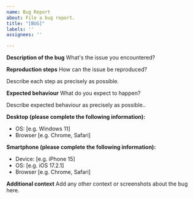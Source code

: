 ```yaml
---
name: Bug Report
about: File a bug report.
title: "[BUG]"
labels: ''
assignees: ''

---
```


**Description of the bug**
What's the issue you encountered?

**Reproduction steps**
How can the issue be reproduced?

Describe each step as precisely as possible.

**Expected behaviour**
What do you expect to happen?

Describe expected behaviour as precisely as possible..

**Desktop (please complete the following information):**
 - OS: [e.g. Windows 11]
 - Browser [e.g. Chrome, Safari]

**Smartphone (please complete the following information):**
 - Device: [e.g. iPhone 15]
 - OS: [e.g. iOS 17.2.1]
 - Browser [e.g. Chrome, Safari]

**Additional context**
Add any other context or screenshots about the bug here.
